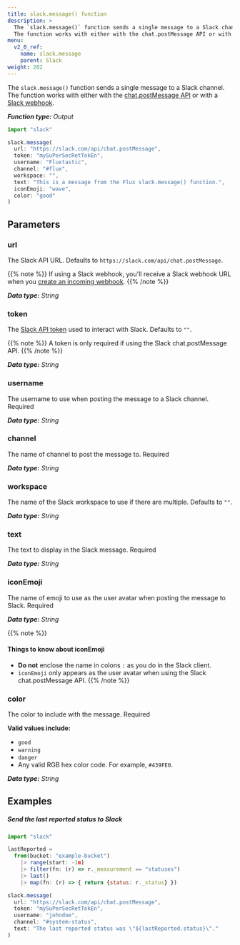```yaml
---
title: slack.message() function
description: >
  The `slack.message()` function sends a single message to a Slack channel.
  The function works with either with the chat.postMessage API or with a Slack webhook.
menu:
  v2_0_ref:
    name: slack.message
    parent: Slack
weight: 202
---
```


The `slack.message()` function sends a single message to a Slack channel.
The function works with either with the [chat.postMessage API](https://api.slack.com/methods/chat.postMessage)
or with a [Slack webhook](https://api.slack.com/incoming-webhooks).

_**Function type:** Output_

```js
import "slack"

slack.message(
  url: "https://slack.com/api/chat.postMessage",
  token: "mySuPerSecRetTokEn",
  username: "Fluxtastic",
  channel: "#flux",
  workspace: "",
  text: "This is a message from the Flux slack.message() function.",
  iconEmoji: "wave",
  color: "good"
)
```

## Parameters

### url
The Slack API URL.
Defaults to `https://slack.com/api/chat.postMessage`.

{{% note %}}
If using a Slack webhook, you'll receive a Slack webhook URL when you
[create an incoming webhook](https://api.slack.com/incoming-webhooks#create_a_webhook).
{{% /note %}}

_**Data type:** String_

### token
The [Slack API token](https://get.slack.help/hc/en-us/articles/215770388-Create-and-regenerate-API-tokens)
used to interact with Slack.
Defaults to `""`.

{{% note %}}
A token is only required if using the Slack chat.postMessage API.
{{% /note %}}

_**Data type:** String_

### username
The username to use when posting the message to a Slack channel. <span class="required">Required</span>

_**Data type:** String_

### channel
The name of channel to post the message to. <span class="required">Required</span>

_**Data type:** String_

### workspace
The name of the Slack workspace to use if there are multiple.
Defaults to `""`.

_**Data type:** String_

### text
The text to display in the Slack message. <span class="required">Required</span>

_**Data type:** String_

### iconEmoji
The name of emoji to use as the user avatar when posting the message to Slack.
<span class="required">Required</span>

_**Data type:** String_

{{% note %}}
#### Things to know about iconEmoji
- **Do not** enclose the name in colons `:` as you do in the Slack client.
- `iconEmoji` only appears as the user avatar when using the Slack chat.postMessage API.
{{% /note %}}

### color
The color to include with the message.
<span class="required">Required</span>

**Valid values include:**

- `good`
- `warning`
- `danger`
- Any valid RGB hex color code. For example, `#439FE0`.

_**Data type:** String_

## Examples

##### Send the last reported status to Slack
```js
import "slack"

lastReported =
  from(bucket: "example-bucket")
    |> range(start: -1m)
    |> filter(fn: (r) => r._measurement == "statuses")
    |> last()
    |> map(fn: (r) => { return {status: r._status} })

slack.message(
  url: "https://slack.com/api/chat.postMessage",
  token: "mySuPerSecRetTokEn",
  username: "johndoe",
  channel: "#system-status",
  text: "The last reported status was \"${lastReported.status}\"."
)
```
